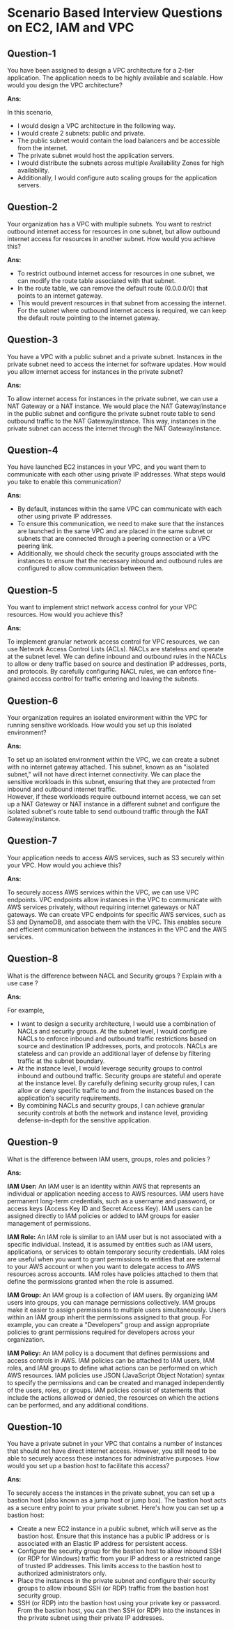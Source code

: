 # Scenario Based Interview Questions on EC2, IAM and VPC


## Question-1
You have been assigned to design a VPC architecture for a 2-tier application. The application needs to be highly available and scalable. 
   How would you design the VPC architecture?

**Ans:** 

In this scenario, 
* I would design a VPC architecture in the following way.
* I would create 2 subnets: public and private.
* The public subnet would contain the load balancers and be accessible from the internet.
* The private subnet would host the application servers.
* I would distribute the subnets across multiple Availability Zones for high availability.
* Additionally, I would configure auto scaling groups for the application servers.

## Question-2
Your organization has a VPC with multiple subnets. You want to restrict outbound internet access for resources in one subnet, but allow outbound internet access for resources in another subnet. How would you achieve this?

**Ans:** 

* To restrict outbound internet access for resources in one subnet, we can modify the route table associated with that subnet.
* In the route table, we can remove the default route (0.0.0.0/0) that points to an internet gateway.
* This would prevent resources in that subnet from accessing the internet. For the subnet where outbound internet access is required, we can keep the default route pointing to the internet gateway.

## Question-3
You have a VPC with a public subnet and a private subnet. Instances in the private subnet need to access the internet for software updates. How would you allow internet access for instances in the private subnet?

**Ans:**

To allow internet access for instances in the private subnet, we can use a NAT Gateway or a NAT instance. 
We would place the NAT Gateway/instance in the public subnet and configure the private subnet route table to send outbound traffic to the NAT Gateway/instance. This way, instances in the private subnet can access the internet through the NAT Gateway/instance.

## Question-4
You have launched EC2 instances in your VPC, and you want them to communicate with each other using private IP addresses. What steps would you take to enable this communication?

**Ans:** 

* By default, instances within the same VPC can communicate with each other using private IP addresses. 
* To ensure this communication, we need to make sure that the instances are launched in the same VPC and are placed in the same subnet or subnets that are connected through a peering connection or a VPC peering link. 
* Additionally, we should check the security groups associated with the instances to ensure that the necessary inbound and outbound rules are configured to allow communication between them.

## Question-5
You want to implement strict network access control for your VPC resources. How would you achieve this?

**Ans:** 

To implement granular network access control for VPC resources, we can use Network Access Control Lists (ACLs). 
NACLs are stateless and operate at the subnet level. We can define inbound and outbound rules in the NACLs to allow or deny traffic based on source and destination IP addresses, ports, and protocols. 
By carefully configuring NACL rules, we can enforce fine-grained access control for traffic entering and leaving the subnets.

## Question-6
Your organization requires an isolated environment within the VPC for running sensitive workloads. How would you set up this isolated environment?

**Ans:**

To set up an isolated environment within the VPC, we can create a subnet with no internet gateway attached. 
This subnet, known as an "isolated subnet," will not have direct internet connectivity. We can place the sensitive workloads in this subnet, ensuring that they are protected from inbound and outbound internet traffic. <br>
However, if these workloads require outbound internet access, we can set up a NAT Gateway or NAT instance in a different subnet and configure the isolated subnet's route table to send outbound traffic through the NAT Gateway/instance.

## Question-7
Your application needs to access AWS services, such as S3 securely within your VPC. How would you achieve this?

**Ans:**

To securely access AWS services within the VPC, we can use VPC endpoints. VPC endpoints allow instances in the VPC to communicate with AWS services privately, without requiring internet gateways or NAT gateways. 
  We can create VPC endpoints for specific AWS services, such as S3 and DynamoDB, and associate them with the VPC. 
  This enables secure and efficient communication between the instances in the VPC and the AWS services.

## Question-8
What is the difference between NACL and Security groups ? Explain with a use case ?

**Ans:**

For example, 
* I want to design a security architecture, I would use a combination of NACLs and security groups. At the subnet level, I would configure NACLs to enforce inbound and outbound traffic restrictions based on source and destination IP addresses, ports, and protocols. NACLs are stateless and can provide an additional layer of defense by filtering traffic at the subnet boundary.
* At the instance level, I would leverage security groups to control inbound and outbound traffic. Security groups are stateful and operate at the instance level. By carefully defining security group rules, I can allow or deny specific traffic to and from the instances based on the application's security requirements.
* By combining NACLs and security groups, I can achieve granular security controls at both the network and instance level, providing defense-in-depth for the sensitive application.

## Question-9
What is the difference between IAM users, groups, roles and policies ?

**Ans:**

**IAM User:** An IAM user is an identity within AWS that represents an individual or application needing access to AWS resources. IAM users have permanent long-term credentials, such as a username and password, or access keys (Access Key ID and Secret Access Key). IAM users can be assigned directly to IAM policies or added to IAM groups for easier management of permissions.

**IAM Role:** An IAM role is similar to an IAM user but is not associated with a specific individual. Instead, it is assumed by entities such as IAM users, applications, or services to obtain temporary security credentials. IAM roles are useful when you want to grant permissions to entities that are external to your AWS account or when you want to delegate access to AWS resources across accounts. IAM roles have policies attached to them that define the permissions granted when the role is assumed.

**IAM Group:** An IAM group is a collection of IAM users. By organizing IAM users into groups, you can manage permissions collectively. IAM groups make it easier to assign permissions to multiple users simultaneously. Users within an IAM group inherit the permissions assigned to that group. For example, you can create a "Developers" group and assign appropriate policies to grant permissions required for developers across your organization.

**IAM Policy:** An IAM policy is a document that defines permissions and access controls in AWS. IAM policies can be attached to IAM users, IAM roles, and IAM groups to define what actions can be performed on which AWS resources. IAM policies use JSON (JavaScript Object Notation) syntax to specify the permissions and can be created and managed independently of the users, roles, or groups. IAM policies consist of statements that include the actions allowed or denied, the resources on which the actions can be performed, and any additional conditions.

## Question-10
You have a private subnet in your VPC that contains a number of instances that should not have direct internet access. However, you still need to be able to securely access these instances for administrative purposes. How would you set up a bastion host to facilitate this access?

**Ans:** 

To securely access the instances in the private subnet, you can set up a bastion host (also known as a jump host or jump box). The bastion host acts as a secure entry point to your private subnet. Here's how you can set up a bastion host:
* Create a new EC2 instance in a public subnet, which will serve as the bastion host. Ensure that this instance has a public IP address or is associated with an Elastic IP address for persistent access.
* Configure the security group for the bastion host to allow inbound SSH (or RDP for Windows) traffic from your IP address or a restricted range of trusted IP addresses. This limits access to the bastion host to authorized administrators only.
* Place the instances in the private subnet and configure their security groups to allow inbound SSH (or RDP) traffic from the bastion host security group.
* SSH (or RDP) into the bastion host using your private key or password. From the bastion host, you can then SSH (or RDP) into the instances in the private subnet using their private IP addresses.









